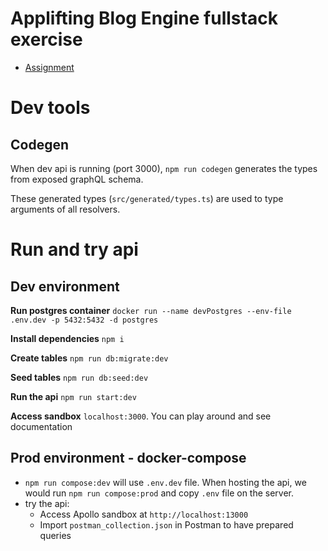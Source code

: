 # Applifting Blog Engine fullstack exercise

- [Assignment](./assignment.md)

# Dev tools

## Codegen

When dev api is running (port 3000), `npm run codegen` generates the types from exposed graphQL schema.

These generated types (`src/generated/types.ts`) are used to type arguments of all resolvers. 

# Run and try api

## Dev environment

**Run postgres container**
`docker run --name devPostgres --env-file .env.dev -p 5432:5432 -d postgres`

**Install dependencies**
`npm i`

**Create tables**
`npm run db:migrate:dev`

**Seed tables**
`npm run db:seed:dev`

**Run the api**
`npm run start:dev`

**Access sandbox** 
`localhost:3000`. You can play around and see documentation

## Prod environment - docker-compose

- `npm run compose:dev` will use `.env.dev` file. When hosting the api, we would run `npm run compose:prod` and copy `.env` file on the server.
- try the api:
  - Access Apollo sandbox at `http://localhost:13000`
  - Import `postman_collection.json` in Postman to have prepared queries